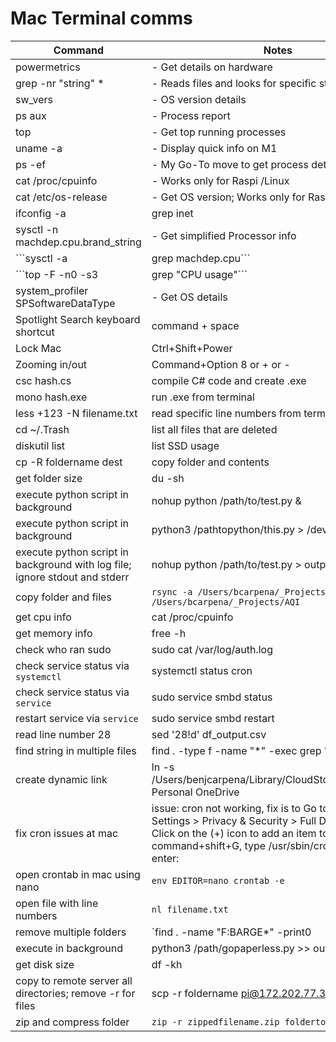 #	Mac Terminal comms
| Command      | Notes |
| ----------- | ----------- |
| powermetrics      | - Get details on hardware       |
| grep -nr "string" *   | - Reads files and looks for specific string        |
|sw_vers|- OS version details|
|ps aux|- Process report|
|top|- Get top running processes|
|uname -a|- Display quick info on M1|
|ps -ef |- My Go-To move to get process details|
|cat /proc/cpuinfo|- Works only for Raspi /Linux|
|cat /etc/os-release|- Get OS version; Works only for Raspi /Linux|
|ifconfig -a | grep inet | grep cast|- Get IP Address|
|sysctl -n machdep.cpu.brand_string|- Get simplified Processor info|
|```sysctl -a | grep machdep.cpu``` |- Retrieve kernel state|
|```top -F -n0 -s3 | grep "CPU usage"``` |	- CPU Usage |
|system_profiler SPSoftwareDataType|- Get OS details|
|Spotlight Search keyboard shortcut|command + space|
|Lock Mac|Ctrl+Shift+Power|
|Zooming in/out| Command+Option 8 or + or -|
|csc hash.cs | compile C# code and create .exe|
|mono hash.exe | run .exe from terminal|
|less +123 -N filename.txt | read specific line numbers from terminal|
|cd ~/.Trash | list all files that are deleted|
|diskutil list | list SSD usage|
|cp -R foldername dest | copy folder and contents|
|get folder size | du -sh <path to folder>|
|execute python script in background | nohup python /path/to/test.py & |
|execute python script in background | python3 /pathtopython/this.py > /dev/null & |
|execute python script in background with log file; ignore stdout and stderr| nohup python /path/to/test.py > output.log > 2>&1 & |
|copy folder and files | `rsync -a /Users/bcarpena/_Projects/AQI.01/ /Users/bcarpena/_Projects/AQI`|
|get cpu info| cat /proc/cpuinfo|
|get memory info | free -h|
|check who ran sudo| sudo cat /var/log/auth.log|
|check service status via `systemctl`| systemctl status cron|
|check service status via `service`|sudo service smbd status|
|restart service via `service`|sudo service smbd restart|
|read line number 28| sed '28!d' df_output.csv|
| find string in multiple files | find . -type f -name "*" -exec grep 'Realm' {} \; |
| create dynamic link | ln -s /Users/benjcarpena/Library/CloudStorage/OneDrive-Personal OneDrive |
| fix cron issues at mac | issue: cron not working, fix is to Go to System Settings > Privacy & Security > Full Disk Access: Click on the (+) icon to add an item to the list. Press command+shift+G, type /usr/sbin/cron and press enter:|
| open crontab in mac using nano | `env EDITOR=nano crontab -e`|
| open file with line numbers | `nl filename.txt` |
| remove multiple folders | `find . -name "F:BARGE*" -print0 | xargs -0 rm -rf`|
| execute in background | python3 /path/gopaperless.py >> output.log & | 
| get disk size | df -kh |
| copy to remote server all directories; remove -r for files | scp -r foldername pi@172.202.77.37:/home/. |
| zip  and compress folder | `zip -r zippedfilename.zip foldertozip/`|
		
		
		
